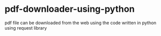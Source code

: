 # pdf-downloader-using-python

pdf file can be downloaded from the web using the code written in python using request library
